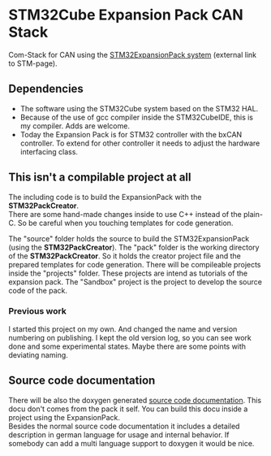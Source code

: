 # STM32Cube Expansion Pack CAN Stack
Com-Stack for CAN using the [STM32ExpansionPack system](https://wiki.st.com/stm32mcu/wiki/Introduction_to_STM32Cube_Expansion_Packages) (external link to STM-page).  

## Dependencies
+ The software using the STM32Cube system based on the STM32 HAL.
+ Because of the use of gcc compiler inside the STM32CubeIDE, this is my compiler. Adds are welcome.
+ Today the Expansion Pack is for STM32 controller with the bxCAN controller. To extend for other controller it needs to adjust the hardware interfacing class.  

## This isn't a compilable project at all
The including code is to build the ExpansionPack with the **STM32PackCreator**.  
There are some hand-made changes inside to use C++ instead of the plain-C. 
So be careful when you touching templates for code generation.

The "source" folder holds the source to build the STM32ExpansionPack (using the **STM32PackCreator**).
The "pack" folder is the working directory of the **STM32PackCreator**. So it holds the creator project file and the prepared templates for code generation.
There will be compileable projects inside the "projects" folder. These projects are intend as tutorials of the expansion pack. The "Sandbox" project is the project to develop the source code of the pack.

### Previous work
I started this project on my own. And changed the name and version numbering on publishing. I kept the old version log, so you can see work done and some experimental states. Maybe there are some points with deviating naming.

## Source code documentation
There will be also the doxygen generated [source code documentation](./docu/html/index.html). This docu don't comes from the pack it self. You can build this docu inside a project using the ExpansionPack.  
Besides the normal source code documentation it includes a detailed description in german language for usage and internal behavior. If somebody can add a multi language support to doxygen it would be nice.
